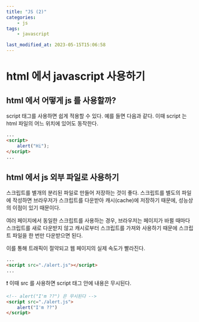 ```yaml
---
title: "JS (2)"
categories:
    - js
tags:
    - javascript

last_modified_at: 2023-05-15T15:06:58
---
```


# html 에서 javascript 사용하기

## html 에서 어떻게 js 를 사용할까?

script 태그를 사용하면 쉽게 적용할 수 있다. 예를 들면 다음과 같다.
이때 script 는 html 파일의 어느 위치에 있어도 동작한다.

```html
...
<script>
    alert("Hi");
</script>
...
```

## html 에서 js 외부 파일로 사용하기

스크립트를 별개의 분리된 파일로 만들어 저장하는 것이 좋다. 스크립트를 별도의 파일에 작성하면 브라우저가 스크립트를 다운받아 캐시(cache)에 저장하기 때문에, 성능상의 이점이 있기 때문이다.

여러 페이지에서 동일한 스크립트를 사용하는 경우, 브라우저는 페이지가 바뀔 때마다 스크립트를 새로 다운받지 않고 캐시로부터 스크립트를 가져와 사용하기 때문에 스크립트 파일을 한 번만 다운받으면 된다.

이를 통해 트래픽이 절약되고 웹 페이지의 실제 속도가 빨라진다.

```html
...
<script src="./alert.js"></script>
...
```

❗️ 이때 src 를 사용하면 script 태그 안에 내용은 무시된다.

```html
<!-- alert("I'm ??") 은 무시된다 -->
<script src="./alert.js">
    alert("I'm ??")
</script>
```
